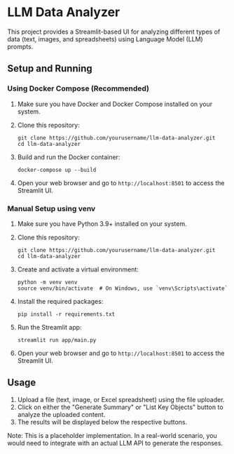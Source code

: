 # LLM Data Analyzer

This project provides a Streamlit-based UI for analyzing different types of data (text, images, and spreadsheets) using Language Model (LLM) prompts.

## Setup and Running

### Using Docker Compose (Recommended)

1. Make sure you have Docker and Docker Compose installed on your system.

2. Clone this repository:

   ```
   git clone https://github.com/yourusername/llm-data-analyzer.git
   cd llm-data-analyzer
   ```

3. Build and run the Docker container:

   ```
   docker-compose up --build
   ```

4. Open your web browser and go to `http://localhost:8501` to access the Streamlit UI.

### Manual Setup using venv

1. Make sure you have Python 3.9+ installed on your system.

2. Clone this repository:

   ```
   git clone https://github.com/yourusername/llm-data-analyzer.git
   cd llm-data-analyzer
   ```

3. Create and activate a virtual environment:

   ```
   python -m venv venv
   source venv/bin/activate  # On Windows, use `venv\Scripts\activate`
   ```

4. Install the required packages:

   ```
   pip install -r requirements.txt
   ```

5. Run the Streamlit app:

   ```
   streamlit run app/main.py
   ```

6. Open your web browser and go to `http://localhost:8501` to access the Streamlit UI.

## Usage

1. Upload a file (text, image, or Excel spreadsheet) using the file uploader.
2. Click on either the "Generate Summary" or "List Key Objects" button to analyze the uploaded content.
3. The results will be displayed below the respective buttons.

Note: This is a placeholder implementation. In a real-world scenario, you would need to integrate with an actual LLM API to generate the responses.
